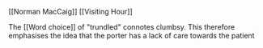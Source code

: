 [[Norman MacCaig]] [[Visiting Hour]]

The [[Word choice]] of "trundled" connotes clumbsy. This therefore emphasises the idea that the porter has a lack of care towards the patient

